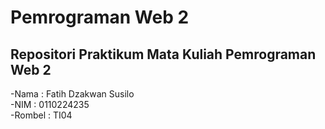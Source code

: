# Pemrograman Web 2
## Repositori Praktikum Mata Kuliah Pemrograman Web 2
-Nama : Fatih Dzakwan Susilo </br>
-NIM : 0110224235 </br>
-Rombel : TI04 </br>
